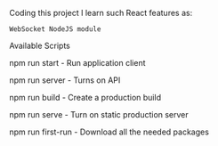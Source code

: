 Coding this project I learn such React features as:

    WebSocket NodeJS module

Available Scripts

npm run start - Run application client

npm run server - Turns on API

npm run build - Create a production build

npm run serve - Turn on static production server

npm run first-run - Download all the needed packages